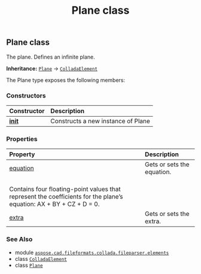 ﻿---
title: Plane class
second_title: Aspose.CAD for Python via .NET API References
description: 
type: docs
weight: 810
url: /python-net/aspose.cad.fileformats.collada.fileparser.elements/plane/
is_root: false
---

## Plane class

The plane.
Defines an infinite plane.



**Inheritance:** [`Plane`](/cad/python-net/aspose.cad.fileformats.collada.fileparser.elements/plane) → 
[`ColladaElement`](/cad/python-net/aspose.cad.fileformats.collada.fileparser.elements/colladaelement)



The Plane type exposes the following members:

### Constructors
| Constructor | Description |
| :- | :- |
| [__init__](/cad/python-net/aspose.cad.fileformats.collada.fileparser.elements/plane/__init__/#) | Constructs a new instance of Plane |


### Properties
| Property | Description |
| :- | :- |
| [equation](/cad/python-net/aspose.cad.fileformats.collada.fileparser.elements/plane/equation) | Gets or sets the equation.<br/>Contains four floating-point values that represent the coefficients for the plane’s equation: AX + BY + CZ + D = 0. |
| [extra](/cad/python-net/aspose.cad.fileformats.collada.fileparser.elements/plane/extra) | Gets or sets the extra. |



### See Also
* module [`aspose.cad.fileformats.collada.fileparser.elements`](..)
* class [`ColladaElement`](/cad/python-net/aspose.cad.fileformats.collada.fileparser.elements/colladaelement)
* class [`Plane`](/cad/python-net/aspose.cad.fileformats.collada.fileparser.elements/plane)
